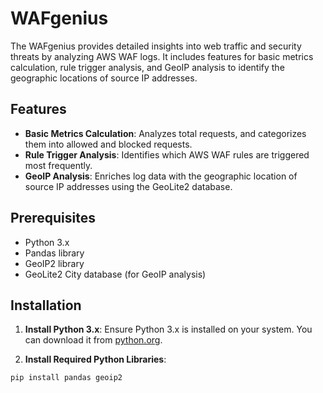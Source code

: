 # WAFgenius

The WAFgenius provides detailed insights into web traffic and security threats by analyzing AWS WAF logs. It includes features for basic metrics calculation, rule trigger analysis, and GeoIP analysis to identify the geographic locations of source IP addresses.

## Features

- **Basic Metrics Calculation**: Analyzes total requests, and categorizes them into allowed and blocked requests.
- **Rule Trigger Analysis**: Identifies which AWS WAF rules are triggered most frequently.
- **GeoIP Analysis**: Enriches log data with the geographic location of source IP addresses using the GeoLite2 database.

## Prerequisites

- Python 3.x
- Pandas library
- GeoIP2 library
- GeoLite2 City database (for GeoIP analysis)

## Installation

1. **Install Python 3.x**: Ensure Python 3.x is installed on your system. You can download it from [python.org](https://www.python.org/).

2. **Install Required Python Libraries**:

```bash
pip install pandas geoip2